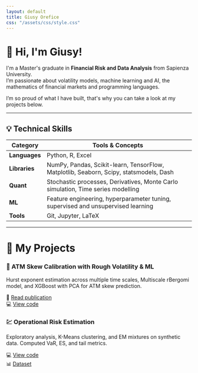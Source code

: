 ```yaml
---
layout: default
title: Giusy Orefice
css: "/assets/css/style.css"
---
```


# 👋 Hi, I'm Giusy!

I'm a Master's graduate in **Financial Risk and Data Analysis** from Sapienza University.  
I’m passionate about volatility models, machine learning and AI, the mathematics of financial markets and programming languages.

I’m so proud of what I have built, that's why you can take a look at my projects below.

---

## 💡 Technical Skills

| Category       | Tools & Concepts |
|----------------|------------------|
| **Languages**  | Python, R, Excel|
| **Libraries**  | NumPy, Pandas, Scikit-learn, TensorFlow, Matplotlib, Seaborn, Scipy, statsmodels, Dash|
| **Quant**      | Stochastic processes, Derivatives, Monte Carlo simulation, Time series modelling |
| **ML**         | Feature engineering, hyperparameter tuning, supervised and unsupervised learning |
| **Tools**      | Git, Jupyter, LaTeX |

---

# 🚀 My Projects

<div class="projects-grid">

<div class="project-card">
<h3>🧠 ATM Skew Calibration with Rough Volatility & ML</h3>
<p>Hurst exponent estimation across multiple time scales, Multiscale rBergomi model, and XGBoost with PCA for ATM skew prediction.</p>
📄 <a href="https://papers.ssrn.com/sol3/papers.cfm?abstract_id=5369191">Read publication</a><br>
💻 <a href="https://github.com/yukigiusy/My-researches/blob/main/Thesis.ipynb">View code</a>
</div>

<div class="project-card">
<h3>💹 Operational Risk Estimation</h3>
<p>Exploratory analysis, K-Means clustering, and EM mixtures on synthetic data. Computed VaR, ES, and tail metrics.</p>
💻 <a href="https://github.com/yukigiusy/My-researches/blob/main/Operational_risk_estimation.ipynb">View code</a><br>
📊 <a href="https://github.com/yukigiusy/My-researches/blob/main/operational_risk_full.csv">Dataset</a>
</div>



</div>
